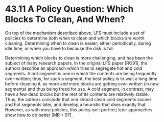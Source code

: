 # 43.11 A Policy Question: Which Blocks To Clean, And When?  

On top of the mechanism described above, LFS must include a set of policies to determine both when to clean and which blocks are worth cleaning. Determining when to clean is easier; either periodically, during idle time, or when you have to because the disk is full.  

Determining which blocks to clean is more challenging, and has been the subject of many research papers. In the original LFS paper [RO91], the authors describe an approach which tries to segregate hot and cold segments. A hot segment is one in which the contents are being frequently over-written; thus, for such a segment, the best policy is to wait a long time before cleaning it, as more and more blocks are getting over-written (in new segments) and thus being freed for use. A cold segment, in contrast, may have a few dead blocks but the rest of its contents are relatively stable. Thus, the authors conclude that one should clean cold segments sooner and hot segments later, and develop a heuristic that does exactly that. However, as with most policies, this policy isn’t perfect; later approaches show how to do better $[ \mathrm { M R } { + } 9 7 ]$ .  


